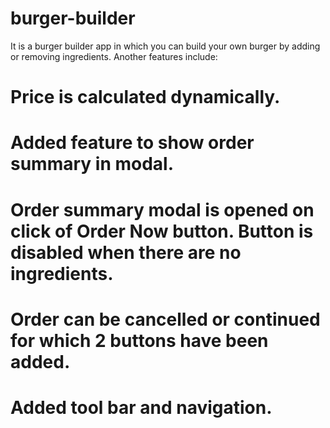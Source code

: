 # burger-builder

It is a burger builder app in which you can build your own burger by adding or removing ingredients. Another features include:

# Price is calculated dynamically.
# Added feature to show order summary in modal. 
# Order summary modal is opened on click of Order Now button. Button is disabled when there are no ingredients.
# Order can be cancelled or continued for which 2 buttons have been added. 
# Added tool bar and navigation.
